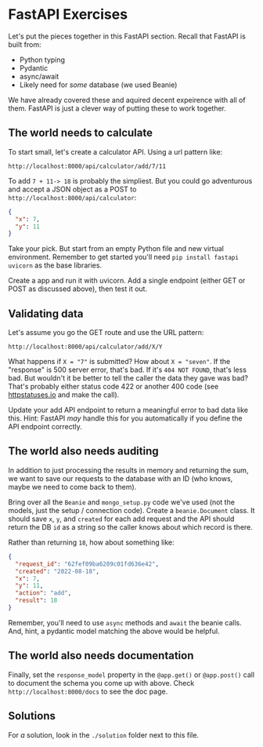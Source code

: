 # FastAPI Exercises

Let's put the pieces together in this FastAPI section. Recall that FastAPI is built from:

* Python typing
* Pydantic
* async/await
* Likely need for *some* database (we used Beanie)

We have already covered these and aquired decent expeirence with all of them. FastAPI is just a clever way of putting these to work together.

## The world needs to calculate

To start small, let's create a calculator API. Using a url pattern like:

```
http://localhost:8000/api/calculator/add/7/11
```

To add `7 + 11-> 18` is probably the simpliest. But you could go adventurous and accept a JSON object as a POST to `http://localhost:8000/api/calculator`:

```json
{
  "x": 7,
  "y": 11
}
```

 Take your pick. But start from an empty Python file and new virtual environment. Remember to get started you'll need `pip install fastapi uvicorn` as the base libraries.

Create a app and run it with uvicorn. Add a single endpoint (either GET or POST as discussed above), then test it out. 

## Validating data

Let's assume you go the GET route and use the URL pattern:

```
http://localhost:8000/api/calculator/add/X/Y
```

What happens if `X = "7"` is submitted? How about `X = "seven"`. If the "response" is 500 server error, that's bad. If it's `404 NOT FOUND`, that's less bad. But wouldn't it be better to tell the caller the data they gave was bad? That's probably either status code 422 or another 400 code (see [httpstatuses.io](https://httpstatuses.io) and make the call).

Update your add API endpoint to return a meaningful error to bad data like this. Hint: FastAPI *may* handle this for you automatically if you define the API endpoint correctly.

## The world also needs auditing

In addition to just processing the results in memory and returning the sum, we want to save our requests to the database with an ID (who knows, maybe we need to come back to them).

Bring over all the `Beanie` and `mongo_setup.py` code we've used (not the models, just the setup / connection code). Create a `beanie.Document` class. It should save `x`, `y`, and `created` for each add request and the API should return the DB `id` as a string so the caller knows about which record is there. 

Rather than returning `18`, how about something like:

```json
{
  "request_id": "62fef09ba6209c01fd636e42",
  "created": "2022-08-18",
  "x": 7,
  "y": 11,
  "action": "add",
  "result": 18
}
```

Remember, you'll need to use `async` methods and `await` the beanie calls. And, hint, a pydantic model matching the above would be helpful.

## The world also needs documentation

Finally, set the `response_model` property in the `@app.get()` or `@app.post()` call to document the schema you come up with above. Check `http://localhost:8000/docs` to see the doc page.

## Solutions

For *a* solution, look in the `./solution` folder next to this file.

